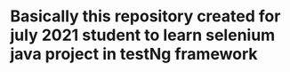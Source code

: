 # Basically this repository created for july 2021 student  to learn selenium java project in testNg framework

